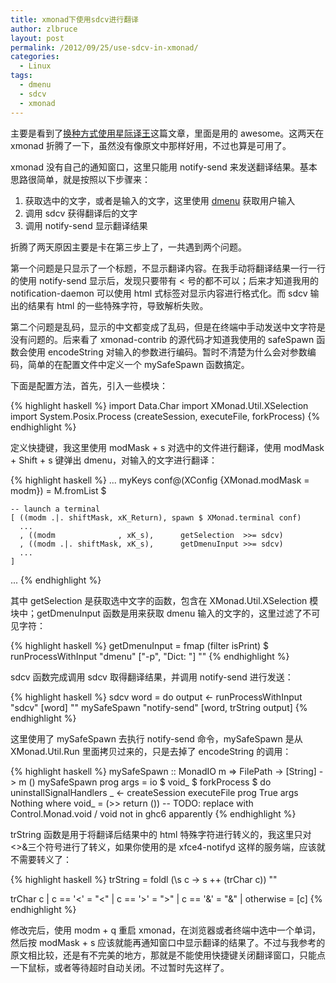 ```yaml
---
title: xmonad下使用sdcv进行翻译
author: zlbruce
layout: post
permalink: /2012/09/25/use-sdcv-in-xmonad/
categories:
  - Linux
tags:
  - dmenu
  - sdcv
  - xmonad
---
```

主要是看到了[换种方式使用星际译王][1]这篇文章，里面是用的 awesome。这两天在 xmonad 折腾了一下，虽然没有像原文中那样好用，不过也算是可用了。

xmonad 没有自己的通知窗口，这里只能用 notify-send 来发送翻译结果。基本思路很简单，就是按照以下步骤来：

  1. 获取选中的文字，或者是输入的文字，这里使用 [dmenu][2] 获取用户输入
  2. 调用 sdcv 获得翻译后的文字
  3. 调用 notify-send 显示翻译结果

折腾了两天原因主要是卡在第三步上了，一共遇到两个问题。

第一个问题是只显示了一个标题，不显示翻译内容。在我手动将翻译结果一行一行的使用 notify-send 显示后，发现只要带有 < 号的都不可以；后来才知道我用的 notification-daemon 可以使用 html 式标签对显示内容进行格式化。而 sdcv 输出的结果有 html 的一些特殊字符，导致解析失败。

第二个问题是乱码，显示的中文都变成了乱码，但是在终端中手动发送中文字符是没有问题的。后来看了 xmonad-contrib 的源代码才知道我使用的 safeSpawn 函数会使用 encodeString 对输入的参数进行编码。暂时不清楚为什么会对参数编码，简单的在配置文件中定义一个 mySafeSpawn 函数搞定。

下面是配置方法，首先，引入一些模块：

{% highlight haskell %}
import Data.Char
import XMonad.Util.XSelection
import System.Posix.Process (createSession, executeFile, forkProcess)
{% endhighlight %}

定义快捷键，我这里使用 modMask + s 对选中的文件进行翻译，使用 modMask + Shift + s 键弹出 dmenu，对输入的文字进行翻译：

{% highlight haskell %}
...
myKeys conf@(XConfig {XMonad.modMask = modm}) = M.fromList $

    -- launch a terminal
    [ ((modm .|. shiftMask, xK_Return), spawn $ XMonad.terminal conf)
      ...
      , ((modm              , xK_s),      getSelection  >>= sdcv)
      , ((modm .|. shiftMask, xK_s),      getDmenuInput >>= sdcv)
      ...
    ]
...
{% endhighlight %}

其中 getSelection 是获取选中文字的函数，包含在 XMonad.Util.XSelection 模块中；getDmenuInput 函数是用来获取 dmenu 输入的文字的，这里过滤了不可见字符：

{% highlight haskell %}
getDmenuInput = fmap (filter isPrint) $ runProcessWithInput "dmenu" ["-p", "Dict: "] ""
{% endhighlight %}

sdcv 函数完成调用 sdcv 取得翻译结果，并调用 notify-send 进行发送：

{% highlight haskell %}
sdcv word = do
    output <- runProcessWithInput "sdcv" [word] ""
    mySafeSpawn "notify-send" [word, trString output]
{% endhighlight %}

这里使用了 mySafeSpawn 去执行 notify-send 命令，mySafeSpawn 是从 XMonad.Util.Run 里面拷贝过来的，只是去掉了 encodeString 的调用：

{% highlight haskell %}
mySafeSpawn :: MonadIO m => FilePath -> [String] -> m ()
mySafeSpawn prog args = io $ void_ $ forkProcess $ do
    uninstallSignalHandlers
    _ <- createSession
    executeFile prog True args Nothing
        where void_ = (>> return ()) -- TODO: replace with Control.Monad.void / void not in ghc6 apparently
{% endhighlight %}

trString 函数是用于将翻译后结果中的 html 特殊字符进行转义的，我这里只对<>&三个符号进行了转义，如果你使用的是 xfce4-notifyd 这样的服务端，应该就不需要转义了：

{% highlight haskell %}
trString = foldl (\s c -> s ++ (trChar c)) ""

trChar c
    | c == '<' = "&lt;"
    | c == '>' = "&gt;"
    | c == '&' = "&amp;"
    | otherwise = [c]
{% endhighlight %}

修改完后，使用 modm + q 重启 xmonad，在浏览器或者终端中选中一个单词，然后按 modMask + s 应该就能再通知窗口中显示翻译的结果了。不过与我参考的原文相比较，还是有不完美的地方，那就是不能使用快捷键关闭翻译窗口，只能点一下鼠标，或者等待超时自动关闭。不过暂时先这样了。

 [1]: http://linuxtoy.org/archives/awesome-%E7%AA%97%E5%8F%A3%E7%AE%A1%E7%90%86%E5%99%A8%E2%80%94%E2%80%94%E6%8D%A2%E7%A7%8D%E6%96%B9%E5%BC%8F%E4%BD%BF%E7%94%A8%E6%98%9F%E9%99%85%E8%AF%91%E7%8E%8B.html "换种方式使用星际译王"
 [2]: http://tools.suckless.org/dmenu/ "dmenu"